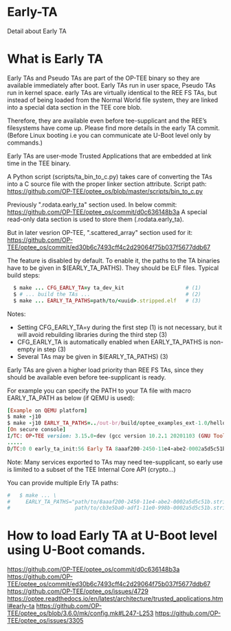 # Early-TA
Detail about Early TA

# What is Early TA

Early TAs and Pseudo TAs are part of the OP-TEE binary so they are available immediately after boot. Early TAs run in user space, Pseudo TAs run in kernel space.
early TAs are virtually identical to the REE FS TAs, but instead of being loaded from the Normal World file system, they are linked into a special data section in the TEE core blob.

Therefore, they are available even before tee-supplicant and the REE’s filesystems have come up. Please find more details in the early TA commit. 
(Before Linux booting i.e you can communicate ate U-Boot level only by commands.)

Early TAs are user-mode Trusted Applications that are embedded at link time in the TEE binary. 
 
A Python script (scripts/ta_bin_to_c.py) takes care of converting the TAs into a C source file with the proper linker section attribute.
Script path: https://github.com/OP-TEE/optee_os/blob/master/scripts/bin_to_c.py

Previously ".rodata.early_ta" section used. In below commit:
https://github.com/OP-TEE/optee_os/commit/d0c636148b3a
A special read-only data section is used to store them (.rodata.early_ta).

But in later vesrion OP-TEE, ".scattered_array" section used for it:
https://github.com/OP-TEE/optee_os/commit/ed30b6c7493cff4c2d29064f75b037f5677ddb67

The feature is disabled by default. To enable it, the paths to the TA binaries have to be given in $(EARLY_TA_PATHS). They should be ELF files. Typical build steps:
```ruby
  $ make ... CFG_EARLY_TA=y ta_dev_kit                    # (1)
  $ # ... build the TAs ...                               # (2)
  $ make ... EARLY_TA_PATHS=path/to/<uuid>.stripped.elf   # (3)
```

Notes:
- Setting CFG_EARLY_TA=y during the first step (1) is not necessary, but it will avoid rebuilding libraries during the third step (3)
- CFG_EARLY_TA is automatically enabled when EARLY_TA_PATHS is non-empty in step (3)
- Several TAs may be given in $(EARLY_TA_PATHS) (3)

Early TAs are given a higher load priority than REE FS TAs, since they should be available even before tee-supplicant is ready.

For example you can specify the PATH to your TA file with macro EARLY_TA_PATH as below (if QEMU is used):
```ruby
[Example on QEMU platform]
$ make -j10
$ make -j10 EARLY_TA_PATHS=../out-br/build/optee_examples_ext-1.0/hello_world/ta/out/8aaaf200-2450-11e4-abe2-0002a5d5c51b.stripped.elf run
[On secure console]
I/TC: OP-TEE version: 3.15.0-dev (gcc version 10.2.1 20201103 (GNU Toolchain for the A-profile Architecture 10.2-2020.11 (arm-10.16))) #8 Thu Dec 23 15:55:20 UTC 2021 aarch64
.....
D/TC:0 0 early_ta_init:56 Early TA 8aaaf200-2450-11e4-abe2-0002a5d5c51b size 29691 (compressed, uncompressed 75492)
```

Note: Many services exported to TAs may need tee-supplicant, so early use is limited to a subset of the TEE Internal Core API (crypto...)

You can provide multiple Erly TA paths:
```ruby
#   $ make ... \
#     EARLY_TA_PATHS="path/to/8aaaf200-2450-11e4-abe2-0002a5d5c51b.stripped.elf \
#                     path/to/cb3e5ba0-adf1-11e0-998b-0002a5d5c51b.stripped.elf"
```

# How to load Early TA at U-Boot level using U-Boot comands.

https://github.com/OP-TEE/optee_os/commit/d0c636148b3a
https://github.com/OP-TEE/optee_os/commit/ed30b6c7493cff4c2d29064f75b037f5677ddb67
https://github.com/OP-TEE/optee_os/issues/4729
https://optee.readthedocs.io/en/latest/architecture/trusted_applications.html#early-ta
https://github.com/OP-TEE/optee_os/blob/3.6.0/mk/config.mk#L247-L253
https://github.com/OP-TEE/optee_os/issues/3305

